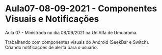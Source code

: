# Aula07-08-09-2021 - Componentes Visuais e Notificações

Aula 07 - Ministrada no dia 08/09/2021 na UniAlfa de Umuarama.

Trabalhando com componentes visuais do Android (SeekBar e Switch). Criando notificações de alerta para o usuário.
